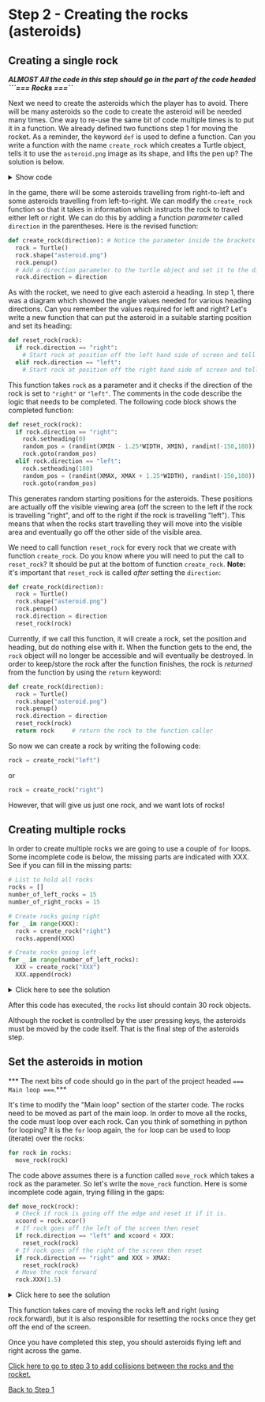 # Step 2 - Creating the rocks (asteroids)

## Creating a single rock

***ALMOST All the code in this step should go in the part of the code headed ```=== Rocks ===``***

Next we need to create the asteroids which the player has to avoid.
There will be many asteroids so the code to create the asteroid will be needed many times.
One way to re-use the same bit of code multiple times is to put it in a function.
We already defined two functions step 1 for moving the rocket. As a reminder, the keyword ```def```
is used to define a function. Can you write a function with the name `create_rock` which creates
a Turtle object, tells it to use the `asteroid.png` image as its shape, and lifts the pen up? The solution is below.

<details><summary>Show code</summary>

```python
def create_rock():
  rock = Turtle()
  rock.shape("asteroid.png")
  rock.penup()
```
</details>

In the game, there will be some asteroids travelling from right-to-left and some asteroids
travelling from left-to-right. We can modify the `create_rock` function so that it takes in information
which instructs the rock to travel either left or right. We can do this by adding a function *parameter*
called `direction` in the parentheses. Here is the revised function:

```python
def create_rock(direction): # Notice the parameter inside the brackets
  rock = Turtle()
  rock.shape("asteroid.png")
  rock.penup()
  # Add a direction parameter to the turtle object and set it to the direction received as a parameter
  rock.direction = direction
```

As with the rocket, we need to give each asteroid a heading. In step 1, there was a diagram which showed the angle values needed for various heading directions. Can you remember the values required for left and right? Let's write a new function that can put the asteroid in a suitable starting position and set its heading:

```python
def reset_rock(rock):
  if rock.direction == "right":
    # Start rock at position off the left hand side of screen and tell it to travel right
  elif rock.direction == "left":
    # Start rock at position off the right hand side of screen and tell it to travel left
```

This function takes ```rock``` as a parameter and it checks if the direction of the rock is set to
`"right"` or `"left"`. The comments in the code  describe the logic that needs to be completed. The following code block shows the completed function:

```python
def reset_rock(rock):
  if rock.direction == "right":
    rock.setheading(0)
    random_pos = (randint(XMIN - 1.25*WIDTH, XMIN), randint(-150,180))
    rock.goto(random_pos)
  elif rock.direction == "left":
    rock.setheading(180)
    random_pos = (randint(XMAX, XMAX + 1.25*WIDTH), randint(-150,180))
    rock.goto(random_pos)
```

This generates random starting positions for the asteroids. These positions are actually off the
visible viewing area (off the screen to the left if the rock is travelling "right", and off to the right if the rock is travelling "left"). This means that when the rocks start travelling they will move into the visible area and eventually go off the other side of the visible area.

We need to call function ```reset_rock``` for every rock that we create with function ```create_rock```. Do you know where you will need to put the call to `reset_rock`? It should be put at the bottom of function ```create_rock```. **Note:** it's important that `reset_rock` is called *after* setting the `direction`: 

```python
def create_rock(direction):
  rock = Turtle()
  rock.shape("asteroid.png")
  rock.penup()
  rock.direction = direction
  reset_rock(rock)
```

Currently, if we call this function, it will create a rock, set the position and heading, but do nothing else with it.
When the function gets to the end, the `rock` object will no longer be accessible and will eventually be destroyed. In order to keep/store the rock after the function finishes, the rock is *returned* from the
function by using the `return` keyword:

```python
def create_rock(direction):
  rock = Turtle()
  rock.shape("asteroid.png")
  rock.penup()
  rock.direction = direction
  reset_rock(rock)
  return rock     # return the rock to the function caller
```

So now we can create a rock by writing the following code:

```python
rock = create_rock("left")
```

or

```python
rock = create_rock("right")
```

However, that will give us just one rock, and we want lots of rocks!

## Creating multiple rocks

In order to create multiple rocks we are going to use a couple of `for` loops.
Some incomplete code is below, the missing parts are indicated with XXX.
See if you can fill in the missing parts:

```python
# List to hold all rocks
rocks = []
number_of_left_rocks = 15
number_of_right_rocks = 15

# Create rocks going right
for _ in range(XXX):
  rock = create_rock("right")
  rocks.append(XXX)

# Create rocks going left
for _ in range(number_of_left_rocks):
  XXX = create_rock("XXX")
  XXX.append(rock)
```

<details><summary>Click here to see the solution</summary>

```python
# List to hold all rocks
rocks = []
number_of_left_rocks = 15
number_of_right_rocks = 15

# Create rocks going right
for _ in range(number_of_right_rocks):
  rock = create_rock("right")
  rocks.append(rock)

# Create rocks going left
for _ in range(number_of_left_rocks):
  rock = create_rock("left")
  rocks.append(rock)
```
</details>

After this code has executed, the `rocks` list should contain 30 rock objects.

Although the rocket is controlled by the user pressing keys, the asteroids must be moved by the code itself.
That is the final step of the asteroids step.

## Set the asteroids in motion

*** The next bits of code should go in the part of the project headed `=== Main loop ===`.*** 

It's time to modify the "Main loop" section of the starter code. The rocks need to be moved as
part of the main loop. In order to move all the rocks, the code must loop over each rock. Can you think of something in python for looping? It is the `for` loop again, the `for` loop can be used to loop
(iterate) over the rocks:

```python
for rock in rocks:
  move_rock(rock)
```

The code above assumes there is a function called `move_rock` which takes a rock as the parameter.
So let's write the `move_rock` function. Here is some incomplete code again, trying filling in the gaps:

```python
def move_rock(rock):
  # Check if rock is going off the edge and reset it if it is.
  xcoord = rock.xcor()
  # If rock goes off the left of the screen then reset
  if rock.direction == "left" and xcoord < XXX:
    reset_rock(rock)
  # If rock goes off the right of the screen then reset
  if rock.direction == "right" and XXX > XMAX:
    reset_rock(rock)
  # Move the rock forward
  rock.XXX(1.5)
```

<details><summary>Click here to see the solution</summary>
  
```python
def move_rock(rock):
  # Check if rock is going off the edge and reset it if it is.
  xcoord = rock.xcor()
  # If rock goes off the left of the screen then reset
  if rock.direction == "left" and xcoord < XMIN:
    reset_rock(rock)
  # If rock goes off the right of the screen then reset
  if rock.direction == "right" and xcoord > XMAX:
    reset_rock(rock)
  # Move the rock forward
  rock.forward(1.5)
```
</details>

 This function takes care of moving the rocks left and right (using rock.forward),
 but it is also responsible for resetting the rocks once they get off the end of the screen.

Once you have completed this step, you should asteroids flying left and right across the game.

[Click here to go to step 3 to add collisions between the rocks and the rocket.](../step03-add_collisions/readme.md)

[Back to Step 1](../step01-create_rocket/readme.md)
